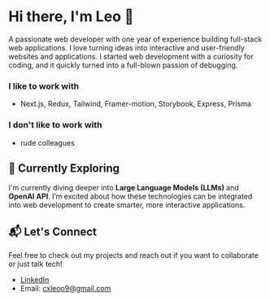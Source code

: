 # Hi there, I'm Leo 👋

A passionate web developer with one year of experience building full-stack web applications. I love turning ideas into interactive and user-friendly websites and applications. I started web development with a curiosity for coding, and it quickly turned into a full-blown passion of debugging.

### I like to work with
- Next.js, Redux, Tailwind, Framer-motion, Storybook, Express, Prisma

### I don't like to work with
- rude colleagues

## 🌱 Currently Exploring
I'm currently diving deeper into **Large Language Models (LLMs)** and **OpenAI API**. I’m excited about how these technologies can be integrated into web development to create smarter, more interactive applications.

## 📬 Let's Connect
Feel free to check out my projects and reach out if you want to collaborate or just talk tech!

- [LinkedIn](https://www.linkedin.com/in/chenxuan-wang-a86718234/)
- Email: cxleoo9@gmail.com
